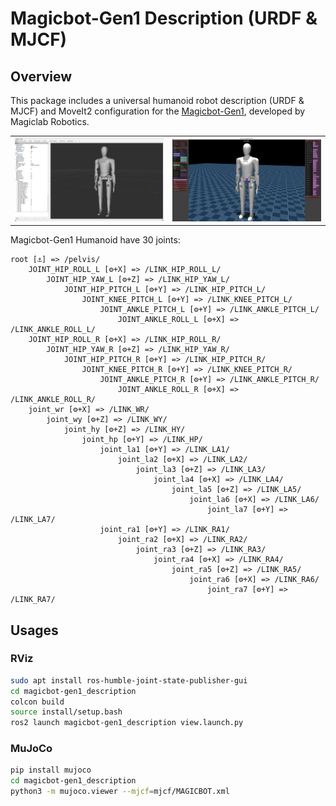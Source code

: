 # Magicbot-Gen1 Description (URDF & MJCF)

## Overview

This package includes a universal humanoid robot description (URDF & MJCF) and MoveIt2 configuration for the [Magicbot-Gen1](https://www.magiclab.top/human), developed by Magiclab Robotics.

<table>
  <tr>
    <td><img src="doc/rviz.png" width="400"/></td>
    <td><img src="doc/mujoco.png" width="400"/></td>
  </tr>
</table>

Magicbot-Gen1 Humanoid have 30 joints:

```text
root [⚓] => /pelvis/
    JOINT_HIP_ROLL_L [⚙+X] => /LINK_HIP_ROLL_L/
        JOINT_HIP_YAW_L [⚙+Z] => /LINK_HIP_YAW_L/
            JOINT_HIP_PITCH_L [⚙+Y] => /LINK_HIP_PITCH_L/
                JOINT_KNEE_PITCH_L [⚙+Y] => /LINK_KNEE_PITCH_L/
                    JOINT_ANKLE_PITCH_L [⚙+Y] => /LINK_ANKLE_PITCH_L/
                        JOINT_ANKLE_ROLL_L [⚙+X] => /LINK_ANKLE_ROLL_L/
    JOINT_HIP_ROLL_R [⚙+X] => /LINK_HIP_ROLL_R/
        JOINT_HIP_YAW_R [⚙+Z] => /LINK_HIP_YAW_R/
            JOINT_HIP_PITCH_R [⚙+Y] => /LINK_HIP_PITCH_R/
                JOINT_KNEE_PITCH_R [⚙+Y] => /LINK_KNEE_PITCH_R/
                    JOINT_ANKLE_PITCH_R [⚙+Y] => /LINK_ANKLE_PITCH_R/
                        JOINT_ANKLE_ROLL_R [⚙+X] => /LINK_ANKLE_ROLL_R/
    joint_wr [⚙+X] => /LINK_WR/
        joint_wy [⚙+Z] => /LINK_WY/
            joint_hy [⚙+Z] => /LINK_HY/
                joint_hp [⚙+Y] => /LINK_HP/
                    joint_la1 [⚙+Y] => /LINK_LA1/
                        joint_la2 [⚙+X] => /LINK_LA2/
                            joint_la3 [⚙+Z] => /LINK_LA3/
                                joint_la4 [⚙+X] => /LINK_LA4/
                                    joint_la5 [⚙+Z] => /LINK_LA5/
                                        joint_la6 [⚙+X] => /LINK_LA6/
                                            joint_la7 [⚙+Y] => /LINK_LA7/
                    joint_ra1 [⚙+Y] => /LINK_RA1/
                        joint_ra2 [⚙+X] => /LINK_RA2/
                            joint_ra3 [⚙+Z] => /LINK_RA3/
                                joint_ra4 [⚙+X] => /LINK_RA4/
                                    joint_ra5 [⚙+Z] => /LINK_RA5/
                                        joint_ra6 [⚙+X] => /LINK_RA6/
                                            joint_ra7 [⚙+Y] => /LINK_RA7/
```
## Usages

### RViz
```bash
sudo apt install ros-humble-joint-state-publisher-gui
cd magicbot-gen1_description
colcon build
source install/setup.bash
ros2 launch magicbot-gen1_description view.launch.py 
```

### MuJoCo
```bash
pip install mujoco
cd magicbot-gen1_description
python3 -m mujoco.viewer --mjcf=mjcf/MAGICBOT.xml
```
